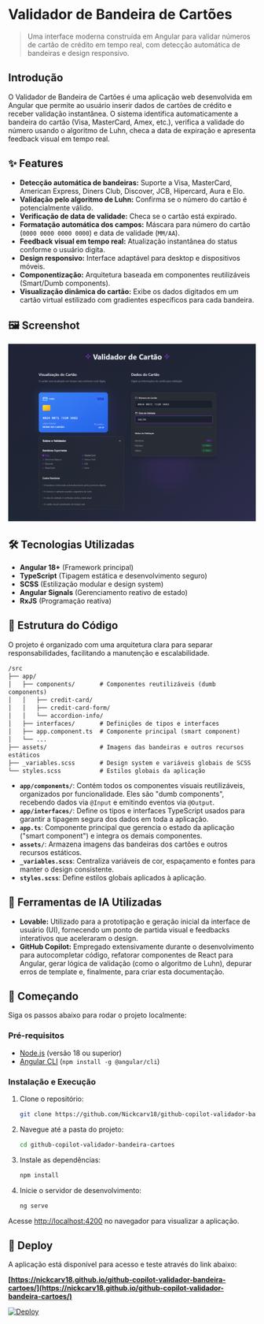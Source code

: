 # Validador de Bandeira de Cartões

> Uma interface moderna construída em Angular para validar números de cartão de crédito em tempo real, com detecção automática de bandeiras e design responsivo.

## Introdução

O Validador de Bandeira de Cartões é uma aplicação web desenvolvida em Angular que permite ao usuário inserir dados de cartões de crédito e receber validação instantânea. O sistema identifica automaticamente a bandeira do cartão (Visa, MasterCard, Amex, etc.), verifica a validade do número usando o algoritmo de Luhn, checa a data de expiração e apresenta feedback visual em tempo real.

## ✨ Features

* **Detecção automática de bandeiras:** Suporte a Visa, MasterCard, American Express, Diners Club, Discover, JCB, Hipercard, Aura e Elo.
* **Validação pelo algoritmo de Luhn:** Confirma se o número do cartão é potencialmente válido.
* **Verificação de data de validade:** Checa se o cartão está expirado.
* **Formatação automática dos campos:** Máscara para número do cartão (`0000 0000 0000 0000`) e data de validade (`MM/AA`).
* **Feedback visual em tempo real:** Atualização instantânea do status conforme o usuário digita.
* **Design responsivo:** Interface adaptável para desktop e dispositivos móveis.
* **Componentização:** Arquitetura baseada em componentes reutilizáveis (Smart/Dumb components).
* **Visualização dinâmica do cartão:** Exibe os dados digitados em um cartão virtual estilizado com gradientes específicos para cada bandeira.

## 🖼️ Screenshot

![Screenshot do Validador de Cartões](src/assets/page.png)

## 🛠️ Tecnologias Utilizadas

* **Angular 18+** (Framework principal)
* **TypeScript** (Tipagem estática e desenvolvimento seguro)
* **SCSS** (Estilização modular e design system)
* **Angular Signals** (Gerenciamento reativo de estado)
* **RxJS** (Programação reativa)

## 📂 Estrutura do Código

O projeto é organizado com uma arquitetura clara para separar responsabilidades, facilitando a manutenção e escalabilidade.

```plaintext
/src
├── app/
│   ├── components/       # Componentes reutilizáveis (dumb components)
│   │   ├── credit-card/
│   │   ├── credit-card-form/
│   │   └── accordion-info/
│   ├── interfaces/       # Definições de tipos e interfaces
│   ├── app.component.ts  # Componente principal (smart component)
│   └── ...
├── assets/               # Imagens das bandeiras e outros recursos estáticos
├── _variables.scss       # Design system e variáveis globais de SCSS
└── styles.scss           # Estilos globais da aplicação
```

* **`app/components/`**: Contém todos os componentes visuais reutilizáveis, organizados por funcionalidade. Eles são "dumb components", recebendo dados via `@Input` e emitindo eventos via `@Output`.
* **`app/interfaces/`**: Define os tipos e interfaces TypeScript usados para garantir a tipagem segura dos dados em toda a aplicação.
* **`app.ts`**: Componente principal que gerencia o estado da aplicação ("smart component") e integra os demais componentes.
* **`assets/`**: Armazena imagens das bandeiras dos cartões e outros recursos estáticos.
* **`_variables.scss`**: Centraliza variáveis de cor, espaçamento e fontes para manter o design consistente.
* **`styles.scss`**: Define estilos globais aplicados à aplicação.

## 🤖 Ferramentas de IA Utilizadas

* **Lovable:** Utilizado para a prototipação e geração inicial da interface de usuário (UI), fornecendo um ponto de partida visual e feedbacks interativos que aceleraram o design.
* **GitHub Copilot:** Empregado extensivamente durante o desenvolvimento para autocompletar código, refatorar componentes de React para Angular, gerar lógica de validação (como o algoritmo de Luhn), depurar erros de template e, finalmente, para criar esta documentação.

## 🚀 Começando

Siga os passos abaixo para rodar o projeto localmente:

### Pré-requisitos

* [Node.js](https://nodejs.org/en/) (versão 18 ou superior)
* [Angular CLI](https://angular.io/cli) (`npm install -g @angular/cli`)

### Instalação e Execução

1. Clone o repositório:

    ```bash
    git clone https://github.com/Nickcarv18/github-copilot-validador-bandeira-cartoes.git
    ```

2. Navegue até a pasta do projeto:

    ```bash
    cd github-copilot-validador-bandeira-cartoes
    ```

3. Instale as dependências:

    ```bash
    npm install
    ```

4. Inicie o servidor de desenvolvimento:

    ```bash
    ng serve
    ```

Acesse [http://localhost:4200](http://localhost:4200) no navegador para visualizar a aplicação.

## 🔗 Deploy

A aplicação está disponível para acesso e teste através do link abaixo:

**[https://nickcarv18.github.io/github-copilot-validador-bandeira-cartoes/](https://nickcarv18.github.io/github-copilot-validador-bandeira-cartoes/)**

[![Deploy](https://img.shields.io/badge/Acessar%20Aplicação-Live-brightgreen)](https://nickcarv18.github.io/github-copilot-validador-bandeira-cartoes/)
